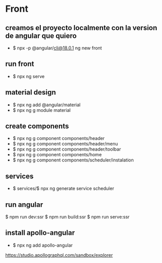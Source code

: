 # Front

## creamos el proyecto localmente con la version de angular que quiero
* $ npx -p @angular/cli@18.0.1 ng new front

## run front
* $ npx ng serve

## material design
* $ npx ng add @angular/material
* $ npx ng g module material

## create components
* $ npx ng g component components/header
* $ npx ng g component components/header/menu
* $ npx ng g component components/header/toolbar
* $ npx ng g component components/home
* $ npx ng g component components/scheduler/instalation 

## services
* $ services/$ npx ng generate service scheduler

## run angular 
$ npm run dev:ssr
$ npm run build:ssr
$ npm run serve:ssr


## install apollo-angular
* $ npx ng add apollo-angular

https://studio.apollographql.com/sandbox/explorer

